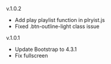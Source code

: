 v.1.0.2

* Add play playlist function in plryist.js
* Fixed .btn-outline-light class issue

v.1.0.1

* Update Bootstrap to 4.3.1
* Fix fullscreen
